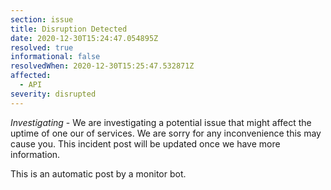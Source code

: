 ```yaml
---
section: issue
title: Disruption Detected
date: 2020-12-30T15:24:47.054895Z
resolved: true
informational: false
resolvedWhen: 2020-12-30T15:25:47.532871Z
affected:
  - API
severity: disrupted
---
```

*Investigating* - We are investigating a potential issue that might affect the uptime of one our of services. We are sorry for any inconvenience this may cause you. This incident post will be updated once we have more information.

This is an automatic post by a monitor bot.
        